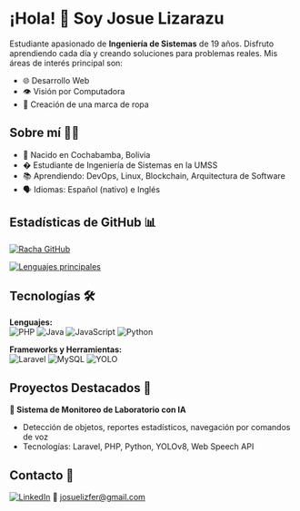 # ¡Hola! 👋 Soy Josue Lizarazu

Estudiante apasionado de **Ingeniería de Sistemas** de 19 años. Disfruto aprendiendo cada día y creando soluciones para problemas reales. 
Mis áreas de interés principal son:
- 🌐 Desarrollo Web
- 👁️ Visión por Computadora
- 👗 Creación de una marca de ropa

## Sobre mí 🧑‍💻
- 📍 Nacido en Cochabamba, Bolivia
- � Estudiante de Ingeniería de Sistemas en la UMSS
- 📚 Aprendiendo: DevOps, Linux, Blockchain, Arquitectura de Software
- 🗣️ Idiomas: Español (nativo) e Inglés

## Estadísticas de GitHub 📊
[![Racha GitHub](https://github-readme-streak-stats.herokuapp.com?user=Bacarrdi&theme=midnight-purple&hide_border=true)](https://git.io/streak-stats)

[![Lenguajes principales](https://github-readme-stats.vercel.app/api/top-langs/?username=Bacarrdi&layout=compact&theme=radical)](https://github.com/anuraghazra/github-readme-stats)

## Tecnologías 🛠️
**Lenguajes:**  
![PHP](https://img.shields.io/badge/PHP-777BB4?logo=php&logoColor=white)
![Java](https://img.shields.io/badge/Java-ED8B00?logo=java&logoColor=white)
![JavaScript](https://img.shields.io/badge/JavaScript-F7DF1E?logo=javascript&logoColor=black)
![Python](https://img.shields.io/badge/Python-3776AB?logo=python&logoColor=white)

**Frameworks y Herramientas:**  
![Laravel](https://img.shields.io/badge/Laravel-FF2D20?logo=laravel&logoColor=white)
![MySQL](https://img.shields.io/badge/MySQL-4479A1?logo=mysql&logoColor=white)
![YOLO](https://img.shields.io/badge/YOLOv8-00FFFF?logo=yolo&logoColor=white)

## Proyectos Destacados 🚀
**🔬 Sistema de Monitoreo de Laboratorio con IA**  
- Detección de objetos, reportes estadísticos, navegación por comandos de voz  
- Tecnologías: Laravel, PHP, Python, YOLOv8, Web Speech API

## Contacto 📩
[![LinkedIn](https://img.shields.io/badge/LinkedIn-Josué_Lizarazu-0077B5?logo=linkedin)](https://www.linkedin.com/in/josue-lizfer-lizarazu-fern%C3%A1ndez-2a2975364/)
📧 josuelizfer@gmail.com
